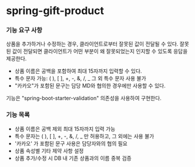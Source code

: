 # spring-gift-product

### 기능 요구 사항
상품을 추가하거나 수정하는 경우, 클라이언트로부터 잘못된 값이 전달될 수 있다. 잘못된 값이 전달되면 클라이언트가 어떤 부분이 왜 잘못되었는지 인지할 수 있도록 응답을 제공한다.

- 상품 이름은 공백을 포함하여 최대 15자까지 입력할 수 있다.
- 특수 문자 가능: ( ), [ ], +, -, &, /, _ 그 외 특수 문자 사용 불가
- "카카오"가 포함된 문구는 담당 MD와 협의한 경우에만 사용할 수 있다.

기능은 "spring-boot-starter-validation" 의존성을 사용하여 구현한다.

### 기능 목록
- 상품 이름은 공백 제외 최대 15자까지 입력 가능
- 특수 문자는 ( ), [ ], +, -, &, /, _ 만 허용하고, 그 외에는 사용 불가
-  '카카오' 가 포함된 문구 사용은 담당자와의 협의 필요
- 상품 속성별 기타 제약 사항 설정
- 상품 추가/수정 시 DB 내 기존 상품과의 이름 중복 검증 